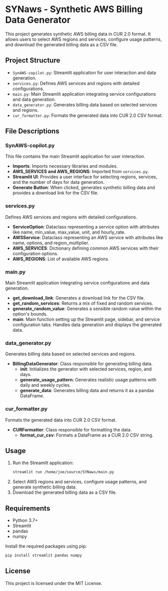 # SYNaws - Synthetic AWS Billing Data Generator

This project generates synthetic AWS billing data in CUR 2.0 format. It allows users to select AWS regions and services, configure usage patterns, and download the generated billing data as a CSV file.

## Project Structure

- `SynAWS-copilot.py`: Streamlit application for user interaction and data generation.
- `services.py`: Defines AWS services and regions with detailed configurations.
- `main.py`: Main Streamlit application integrating service configurations and data generation.
- `data_generator.py`: Generates billing data based on selected services and regions.
- `cur_formatter.py`: Formats the generated data into CUR 2.0 CSV format.

## File Descriptions

### SynAWS-copilot.py

This file contains the main Streamlit application for user interaction.

- **Imports**: Imports necessary libraries and modules.
- **AWS_SERVICES and AWS_REGIONS**: Imported from `services.py`.
- **Streamlit UI**: Provides a user interface for selecting regions, services, and the number of days for data generation.
- **Generate Button**: When clicked, generates synthetic billing data and provides a download link for the CSV file.

### services.py

Defines AWS services and regions with detailed configurations.

- **ServiceOption**: Dataclass representing a service option with attributes like name, min_value, max_value, unit, and hourly_rate.
- **AWSService**: Dataclass representing an AWS service with attributes like name, options, and region_multiplier.
- **AWS_SERVICES**: Dictionary defining common AWS services with their configuration options.
- **AWS_REGIONS**: List of available AWS regions.

### main.py

Main Streamlit application integrating service configurations and data generation.

- **get_download_link**: Generates a download link for the CSV file.
- **get_random_services**: Returns a mix of fixed and random services.
- **generate_random_value**: Generates a sensible random value within the option's bounds.
- **main**: Main function setting up the Streamlit page, sidebar, and service configuration tabs. Handles data generation and displays the generated data.

### data_generator.py

Generates billing data based on selected services and regions.

- **BillingDataGenerator**: Class responsible for generating billing data.
  - **__init__**: Initializes the generator with selected services, region, and days.
  - **generate_usage_pattern**: Generates realistic usage patterns with daily and weekly cycles.
  - **generate_data**: Generates billing data and returns it as a pandas DataFrame.

### cur_formatter.py

Formats the generated data into CUR 2.0 CSV format.

- **CURFormatter**: Class responsible for formatting the data.
  - **format_cur_csv**: Formats a DataFrame as a CUR 2.0 CSV string.

## Usage

1. Run the Streamlit application:
   ```bash
   streamlit run /home/joe/source/SYNaws/main.py
   ```
2. Select AWS regions and services, configure usage patterns, and generate synthetic billing data.
3. Download the generated billing data as a CSV file.

## Requirements

- Python 3.7+
- Streamlit
- pandas
- numpy

Install the required packages using pip:
```bash
pip install streamlit pandas numpy
```

## License

This project is licensed under the MIT License.